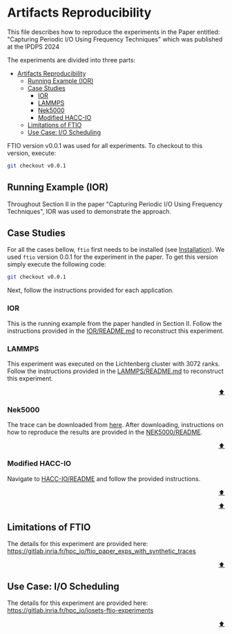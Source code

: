 # Artifacts Reproducibility

This file describes how to reproduce the experiments in the Paper entitled:
"Capturing Periodic I/O Using Frequency Techniques" which was published at the IPDPS 2024

The experiments are divided into three parts:
- [Artifacts Reproducibility](#artifacts-reproducibility)
	- [Running Example (IOR)](#running-example-ior)
	- [Case Studies](#case-studies)
		- [IOR](#ior)
		- [LAMMPS](#lammps)
		- [Nek5000](#nek5000)
		- [Modified HACC-IO](#modified-hacc-io)
	- [Limitations of FTIO](#limitations-of-ftio)
	- [Use Case: I/O Scheduling](#use-case-io-scheduling)

FTIO version v0.0.1 was used for all experiments. To checkout to this version, execute:
``` sh
git checkout v0.0.1
```

## Running Example (IOR)
Throughout Section II in the paper "Capturing Periodic I/O Using Frequency Techniques", IOR was used to demonstrate 
the approach. 

## Case Studies
For all the cases bellow, `ftio` first needs to be installed (see [Installation](https://github.com/tuda-parallel/FTIO?tab=readme-ov-file#installation)). We used `ftio` version 0.0.1 for the experiment in the paper. To get this version simply execute the following code:
```sh
git checkout v0.0.1 
```

Next, follow the instructions provided for each application. 

### IOR
This is the running example from the paper handled in Section II. 
Follow the instructions provided in the [IOR/README.md](/artifacts/capturing_periodic_io_using_frequency_techniques/IOR/README.md) to reconstruct this experiment. 

### LAMMPS

This experiment was executed on the Lichtenberg cluster with 3072 ranks. 
Follow the instructions provided in the [LAMMPS/README.md](/artifacts/capturing_periodic_io_using_frequency_techniques/LAMMPS/README.md) to reconstruct this experiment. 

<!-- The provided [tar archive](/LAMMPS/lammps.tar.gz) contains not only the result from our -->
<p align="right"><a href="#artifacts-reproducibility">⬆</a></p>


### Nek5000
The trace can be downloaded from [here](https://hpcioanalysis.zdv.uni-mainz.de/trace/64ed13e0f9a07cf8244e45cc).
After downloading, instructions on how to reproduce the results are provided in the [NEK5000/README](/artifacts/capturing_periodic_io_using_frequency_techniques/NEK5000/README.md).

<p align="right"><a href="#artifacts-reproducibility">⬆</a></p>

### Modified HACC-IO
Navigate to [HACC-IO/README](/artifacts/capturing_periodic_io_using_frequency_techniques/HACC-IO/README.md) and follow the provided instructions. 

<p align="right"><a href="#artifacts-reproducibility">⬆</a></p>



<p align="right"><a href="#artifacts-reproducibility">⬆</a></p>

## Limitations of FTIO

The details for this experiment are provided here: 
<br>
<https://gitlab.inria.fr/hpc_io/ftio_paper_exps_with_synthetic_traces>

<p align="right"><a href="#artifacts-reproducibility">⬆</a></p>


## Use Case: I/O Scheduling
The details for this experiment are provided here:
<br>
<https://gitlab.inria.fr/hpc_io/iosets-ftio-experiments>

<p align="right"><a href="#artifacts-reproducibility">⬆</a></p>





